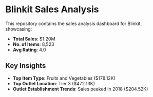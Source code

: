 # Blinkit Sales Analysis

This repository contains the sales analysis dashboard for Blinkit, showcasing:

- **Total Sales**: $1.20M
- **No. of Items**: 8,523
- **Avg Rating**: 4.0

## Key Insights
- **Top Item Type**: Fruits and Vegetables ($178.12K)
- **Top Outlet Location**: Tier 3 ($472.13K)
- **Outlet Establishment Trends**: Sales peaked in 2018 ($204.52K)

